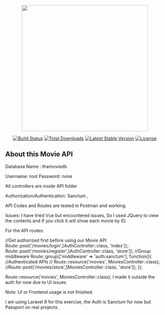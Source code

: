 <p align="center"><a href="https://laravel.com" target="_blank"><img src="https://raw.githubusercontent.com/laravel/art/master/logo-lockup/5%20SVG/2%20CMYK/1%20Full%20Color/laravel-logolockup-cmyk-red.svg" width="400"></a></p>

<p align="center">
<a href="https://travis-ci.org/laravel/framework"><img src="https://travis-ci.org/laravel/framework.svg" alt="Build Status"></a>
<a href="https://packagist.org/packages/laravel/framework"><img src="https://img.shields.io/packagist/dt/laravel/framework" alt="Total Downloads"></a>
<a href="https://packagist.org/packages/laravel/framework"><img src="https://img.shields.io/packagist/v/laravel/framework" alt="Latest Stable Version"></a>
<a href="https://packagist.org/packages/laravel/framework"><img src="https://img.shields.io/packagist/l/laravel/framework" alt="License"></a>
</p>

## About this Movie API

Database Name : themoviedb

Username: root
Password: none

All controllers are inside API folder

Authorization/Authentication: Sanctum , 

API Codes and Routes are tested in Postman and working.

Issues: I have tried Vue but encountered issues, So I used JQuery to view the contents and if you click it will show each movie by ID. 

For the API routes: 

//Get authorized first before using our Movie API
Route::post('/movies/login',[AuthController::class, 'index']);
Route::post('/movies/register',[AuthController::class, 'store']);
//Group middleware 
Route::group(['middleware' => 'auth:sanctum'], function(){
    //Authenticated APIs
    // Route::resource('movies', MoviesController::class);
    //Route::post('/movies/store',[MoviesController::class, 'store']);
});

Route::resource('movies', MoviesController::class); I made it outside the auth for now due to UI issues







Note: UI or Frontend usage is not finished.


I am using Laravel 8 for this exercise, the Auth is Sanctum for now but Passport on real projects. 


